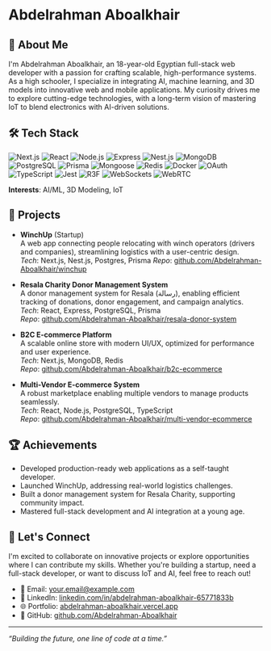 # Abdelrahman Aboalkhair

## 👋 About Me
I'm Abdelrahman Aboalkhair, an 18-year-old Egyptian full-stack web developer with a passion for crafting scalable, high-performance systems. As a high schooler, I specialize in integrating AI, machine learning, and 3D models into innovative web and mobile applications. My curiosity drives me to explore cutting-edge technologies, with a long-term vision of mastering IoT to blend electronics with AI-driven solutions.

## 🛠️ Tech Stack
![Next.js](https://img.shields.io/badge/Next.js-000000?style=flat&logo=next.js&logoColor=white)
![React](https://img.shields.io/badge/React-61DAFB?style=flat&logo=react&logoColor=black)
![Node.js](https://img.shields.io/badge/Node.js-339933?style=flat&logo=node.js&logoColor=white)
![Express](https://img.shields.io/badge/Express-000000?style=flat&logo=express&logoColor=white)
![Nest.js](https://img.shields.io/badge/Nest.js-E0234E?style=flat&logo=nestjs&logoColor=white)
![MongoDB](https://img.shields.io/badge/MongoDB-47A248?style=flat&logo=mongodb&logoColor=white)
![PostgreSQL](https://img.shields.io/badge/PostgreSQL-4169E1?style=flat&logo=postgresql&logoColor=white)
![Prisma](https://img.shields.io/badge/Prisma-2D3748?style=flat&logo=prisma&logoColor=white)
![Mongoose](https://img.shields.io/badge/Mongoose-880000?style=flat&logo=mongoose&logoColor=white)
![Redis](https://img.shields.io/badge/Redis-DC382D?style=flat&logo=redis&logoColor=white)
![Docker](https://img.shields.io/badge/Docker-2496ED?style=flat&logo=docker&logoColor=white)
![OAuth](https://img.shields.io/badge/OAuth-000000?style=flat&logo=auth0&logoColor=white)
![TypeScript](https://img.shields.io/badge/TypeScript-3178C6?style=flat&logo=typescript&logoColor=white)
![Jest](https://img.shields.io/badge/Jest-C21325?style=flat&logo=jest&logoColor=white)
![R3F](https://img.shields.io/badge/React_Three_Fiber-000000?style=flat&logo=three.js&logoColor=white)
![WebSockets](https://img.shields.io/badge/WebSockets-010101?style=flat&logo=websocket&logoColor=white)
![WebRTC](https://img.shields.io/badge/WebRTC-333333?style=flat&logo=webrtc&logoColor=white)

**Interests**: AI/ML, 3D Modeling, IoT

## 🚀 Projects
- **WinchUp** (Startup)  
  A web app connecting people relocating with winch operators (drivers and companies), streamlining logistics with a user-centric design.  
  *Tech*: Next.js, Nest.js, Postgres, Prisma
  *Repo*: [github.com/Abdelrahman-Aboalkhair/winchup](https://github.com/Abdelrahman-Aboalkhair/winchup)

- **Resala Charity Donor Management System**  
  A donor management system for Resala (رسالة), enabling efficient tracking of donations, donor engagement, and campaign analytics.  
  *Tech*: React, Express, PostgreSQL, Prisma  
  *Repo*: [github.com/Abdelrahman-Aboalkhair/resala-donor-system](https://github.com/Abdelrahman-Aboalkhair/resala-donor-system)

- **B2C E-commerce Platform**  
  A scalable online store with modern UI/UX, optimized for performance and user experience.  
  *Tech*: Next.js, MongoDB, Redis  
  *Repo*: [github.com/Abdelrahman-Aboalkhair/b2c-ecommerce](https://github.com/Abdelrahman-Aboalkhair/b2c-ecommerce)

- **Multi-Vendor E-commerce System**  
  A robust marketplace enabling multiple vendors to manage products seamlessly.  
  *Tech*: React, Node.js, PostgreSQL, TypeScript  
  *Repo*: [github.com/Abdelrahman-Aboalkhair/multi-vendor-ecommerce](https://github.com/Abdelrahman-Aboalkhair/multi-vendor-ecommerce)

## 🏆 Achievements
- Developed production-ready web applications as a self-taught developer.
- Launched WinchUp, addressing real-world logistics challenges.
- Built a donor management system for Resala Charity, supporting community impact.
- Mastered full-stack development and AI integration at a young age.

## 🤝 Let's Connect
I'm excited to collaborate on innovative projects or explore opportunities where I can contribute my skills. Whether you're building a startup, need a full-stack developer, or want to discuss IoT and AI, feel free to reach out!

- 📧 Email: [your.email@example.com](mailto:abdalrahman.aboalkhair.1@gmail.com)
- 💼 LinkedIn: [linkedin.com/in/abdelrahman-aboalkhair-65771833b](https://www.linkedin.com/in/abdelrahman-aboalkhair-65771833b)
- 🌐 Portfolio: [abdelrahman-aboalkhair.vercel.app](https://abdelrahman-aboalkhair.vercel.app)
- 🐙 GitHub: [github.com/Abdelrahman-Aboalkhair](https://github.com/Abdelrahman-Aboalkhair)

---

*“Building the future, one line of code at a time.”*
